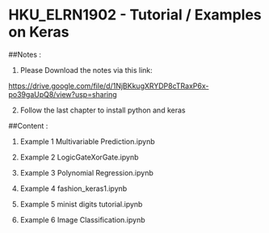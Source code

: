 # HKU_ELRN1902 - Tutorial / Examples on Keras 

##Notes : 

1. Please Download the notes via this link:

https://drive.google.com/file/d/1NjBKkugXRYDP8cTRaxP6x-po39gaUpQ8/view?usp=sharing

2. Follow the last chapter to install python and keras 

##Content : 

1. Example 1 Multivariable Prediction.ipynb

2. Example 2 LogicGateXorGate.ipynb

3. Example 3 Polynomial Regression.ipynb	

4. Example 4 fashion_keras1.ipynb	

5. Example 5 minist digits tutorial.ipynb

6. Example 6 Image Classification.ipynb	


